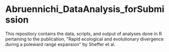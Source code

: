 # Abruennichi_DataAnalysis_forSubmission
This repository contains the data, scripts, and output of analyses done in R pertaining to the publication, "Rapid ecological and evolutionary divergence during a poleward range expansion" by Sheffer et al.
